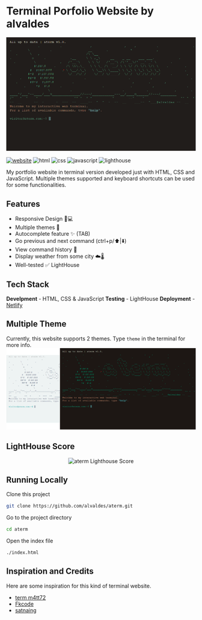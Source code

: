 # Terminal Porfolio Website by alvaldes

![atermPreview.png](img/atermPreview.png)

[![website](https://img.shields.io/badge/website-000000?style=for-the-badge&logo=About.me&logoColor=white)](https://aterm.netlify.app)
![html](https://img.shields.io/badge/HTML5-E34F26?style=for-the-badge&logo=html5&logoColor=white)
![css](https://img.shields.io/badge/CSS3-1572B6?style=for-the-badge&logo=css3&logoColor=white)
![javascript](https://img.shields.io/badge/JavaScript-323330?style=for-the-badge&logo=javascript&logoColor=F7DF1E)
![lighthouse](https://img.shields.io/badge/Lighthouse-F44B21?style=for-the-badge&logo=Lighthouse&logoColor=white)

My portfolio website in terminal version developed just with HTML, CSS and JavaScript. Multiple themes supported and keyboard shortcuts can be used for some functionalities.

## Features

- Responsive Design 📱💻
- Multiple themes 🎨
- Autocomplete feature ✨ (TAB)
- Go previous and next command (ctrl+p/⬆️|⬇️)
- View command history 📖
- Display weather from some city ☁️🌡️
- Well-tested ✅ LightHouse

## Tech Stack

**Develpment** - HTML, CSS & JavaScript
**Testing** - LightHouse
**Deployment** - [Netlify](https://app.netlify.com/)

## Multiple Theme

Currently, this website supports 2 themes. Type `theme` in the terminal for more info.
![multitheme.png](img/multitheme.png)

## LightHouse Score

<p align="center">
<img width="710" alt="aterm Lighthouse Score" src="public/lighthouse-result.svg">
</p>

## Running Locally

Clone this project

```bash
git clone https://github.com/alvaldes/aterm.git
```

Go to the project directory

```bash
cd aterm
```

Open the index file

```bash
./index.html
```

## Inspiration and Credits

Here are some inspiration for this kind of terminal website.

- [term m4tt72](https://term.m4tt72.com/)
- [Fkcode](https://fkcodes.com/)
- [satnaing](https://terminal.satnaing.dev/)
